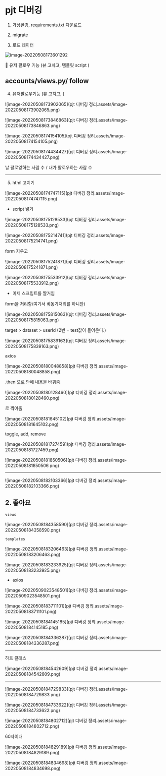 # pjt 디버깅

1. 가상환경, requirements.txt 다운로드

2. migrate

3. 로드 데이터



![image-20220508173601292](C:\Users\star3\AppData\Roaming\Typora\typora-user-images\image-20220508173601292.png)



🔴 유저 팔로우 기능 (뷰 고치고, 템플릿 script )

## accounts/views.py/ follow

4. 유저팔로우기능 (뷰 고치고, )

![image-20220508173902065](pjt 디버깅 정리.assets/image-20220508173902065.png)

![image-20220508173846863](pjt 디버깅 정리.assets/image-20220508173846863.png)

![image-20220508174154105](pjt 디버깅 정리.assets/image-20220508174154105.png)

![image-20220508174434427](pjt 디버깅 정리.assets/image-20220508174434427.png)

날 팔로잉하는 사람 수 / 내가 팔로우하는 사람 수

---

5. html 고치기

![image-20220508174747115](pjt 디버깅 정리.assets/image-20220508174747115.png)

* script 넣기

![image-20220508175128533](pjt 디버깅 정리.assets/image-20220508175128533.png)





![image-20220508175214741](pjt 디버깅 정리.assets/image-20220508175214741.png)

form 지우고

![image-20220508175241871](pjt 디버깅 정리.assets/image-20220508175241871.png)

 

![image-20220508175533912](pjt 디버깅 정리.assets/image-20220508175533912.png)

* 이제 스크립트를 짤거임

form을 처리함(여기서 비동기처리를 하니깐)

![image-20220508175815063](pjt 디버깅 정리.assets/image-20220508175815063.png)



target > dataset > userId (2번 = test값이 들어온다.)

![image-20220508175839163](pjt 디버깅 정리.assets/image-20220508175839163.png)

axios

![image-20220508180048858](pjt 디버깅 정리.assets/image-20220508180048858.png)



.then 으로 안에 내용을 바꿔줌

![image-20220508180128460](pjt 디버깅 정리.assets/image-20220508180128460.png)

로 찍어줌

![image-20220508181645102](pjt 디버깅 정리.assets/image-20220508181645102.png)

toggle, add, remove

![image-20220508181727459](pjt 디버깅 정리.assets/image-20220508181727459.png)

![image-20220508181850506](pjt 디버깅 정리.assets/image-20220508181850506.png)

---

![image-20220508182103366](pjt 디버깅 정리.assets/image-20220508182103366.png)





## 2. 좋아요

`views`

![image-20220508184358590](pjt 디버깅 정리.assets/image-20220508184358590.png)







`templates`

![image-20220508183206463](pjt 디버깅 정리.assets/image-20220508183206463.png)

![image-20220508183233925](pjt 디버깅 정리.assets/image-20220508183233925.png)



* axios

![image-20220509023548501](pjt 디버깅 정리.assets/image-20220509023548501.png)



![image-20220508183711101](pjt 디버깅 정리.assets/image-20220508183711101.png)

![image-20220508184145185](pjt 디버깅 정리.assets/image-20220508184145185.png)

![image-20220508184336287](pjt 디버깅 정리.assets/image-20220508184336287.png)



---

하트 클래스

![image-20220508184542609](pjt 디버깅 정리.assets/image-20220508184542609.png)

---

![image-20220508184729833](pjt 디버깅 정리.assets/image-20220508184729833.png)

![image-20220508184733622](pjt 디버깅 정리.assets/image-20220508184733622.png)

![image-20220508184802712](pjt 디버깅 정리.assets/image-20220508184802712.png)

60자이내





![image-20220508184829189](pjt 디버깅 정리.assets/image-20220508184829189.png)



![image-20220508184834698](pjt 디버깅 정리.assets/image-20220508184834698.png)


